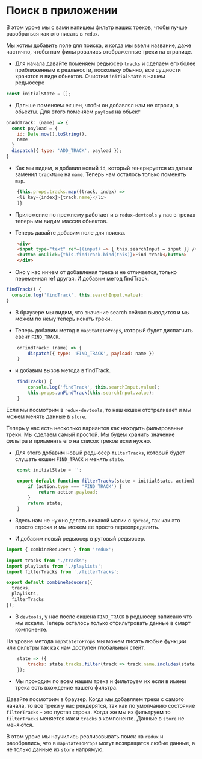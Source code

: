 # Поиск в приложении

В этом уроке мы с вами напишем фильтр наших треков, чтобы лучше разобраться как это писать в `redux`.

Мы хотим добавить поле для поиска, и когда мы ввели название, даже частично, чтобы нам фильтровались отображенные треки на странице.

- Для начала давайте поменяем редьюсер `tracks` и сделаем его более приближенным к реальности, поскольку обычно, все сущности хранятся в виде обьектов. Очистим `initialState` в нашем редьюсере

```js
const initialState = [];
```

- Дальше поменяем екшен, чтобы он добавлял нам не строки, а обьекты. Для этого поменяем `payload` на обьект

```js
onAddTrack: (name) => {
  const payload = {
    id: Date.now().toString(),
    name
  }
  dispatch({ type: 'ADD_TRACK', payload });
}
```

- Как мы видим, я добавил новый `id`, который генерируется из даты и заменил `trackName` на `name`. Теперь нам осталось только поменять `map`.

```js
    {this.props.tracks.map((track, index) =>
    <li key={index}>{track.name}</li>
    )}
```

- Приложение по прежнему работает и в `redux-devtools` у нас в треках теперь мы видим массив обьектов.

- Теперь давайте добавим поле для поиска.

```html
    <div>
    <input type="text" ref={(input) => { this.searchInput = input }} />
    <button onClick={this.findTrack.bind(this)}>Find track</button>
    </div>
```

- Оно у нас ничем от добавления трека и не отличается, только переменная ref другая. И добавим метод findTrack.

```js
findTrack() {
  console.log('findTrack', this.searchInput.value);
}
```

- В браузере мы видим, что значение search сейчас выводится и мы можем по нему теперь искать треки.

- Теперь добавим метод в `mapStateToProps`, который будет диспатчить евент `FIND_TRACK`.

```js
    onFindTrack: (name) => {
        dispatch({ type: 'FIND_TRACK', payload: name })
    }
```

- и добавим вызов метода в findTrack.

```js
    findTrack() {
        console.log('findTrack', this.searchInput.value);
        this.props.onFindTrack(this.searchInput.value);
    }
```

Если мы посмотрим в `redux-devtools`, то наш екшен отстреливает и мы можем менять данные в `store`.

Теперь у нас есть несколько вариантов как находить фильтрованые треки. Мы сделаем самый простой. Мы будем хранить значение фильтра и применять его на список треков если нужно.

- Для этого добавим новый редьюсер `filterTracks`, который будет слушать екшен `FIND_TRACK` и менять `state`.

```js
    const initialState = '';

    export default function filterTracks(state = initialState, action) {
        if (action.type === 'FIND_TRACK') {
            return action.payload;
        }
        return state;
    }
```

- Здесь нам не нужно делать никакой магии с `spread`, так как это просто строка и мы можем ее просто переопределить.

- И добавим новый редьюсер в рутовый редьюсер.

```js
import { combineReducers } from 'redux';

import tracks from './tracks';
import playlists from './playlists';
import filterTracks from './filterTracks';

export default combineReducers({
  tracks,
  playlists,
  filterTracks
});
```

- В `devtools`, у нас после екшена `FIND_TRACK` в редьюсер записано что мы искали. Теперь осталось только отфильтровать данные в смарт компоненте.

На уровне метода `mapStateToProps` мы можем писать любые функции или фильтры так как нам доступен глобальный стейт.

```js
    state => ({
        tracks: state.tracks.filter(track => track.name.includes(state.filterTracks))
    });
```

- Мы проходим по всем нашим трека и фильтруем их если в имени трека есть вхождение нашего фильтра.

Давайте посмотрим в браузер. Когда мы добавляем треки с самого начала, то все треки у нас рендерятся, так как по умолчанию состояние `filterTracks` - это пустая строка. Когда же мы их фильтруем то `filterTracks` меняется как и `tracks` в компоненте. Данные в `store` не меняются.

В этом уроке мы научились реализовывать поиск на `redux` и разобрались, что в `mapStateToProps` могут возвращатся любые данные, а не только данные из `store` напрямую.